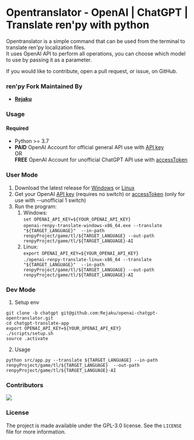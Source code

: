 # Opentranslator - OpenAI | ChatGPT | Translate ren'py with python

Opentranslator is a simple command that can be used from the terminal to translate ren'py localization files.  
It uses OpenAI API to perform all operations, you can choose which model to use by passing it as a parameter.

If you would like to contribute, open a pull request, or issue, on GitHub.

### ren'py Fork Maintained By

- **[Rejaku](https://github.com/Rejaku)**

### Usage

#### Required

- Python >= 3.7
- **PAID** OpenAI Account for official general API use with [API key](https://platform.openai.com/account/api-keys)  
  OR  
  **FREE** OpenAI Account for unofficial ChatGPT API use with [accessToken](https://chat.openai.com/api/auth/session)

### User Mode

1. Download the latest release for
[Windows](https://github.com/Rejaku/openai-renpy-translate/releases/latest/download/openai-renpy-translate-windows-x86_64.exe)
or [Linux](https://github.com/Rejaku/openai-renpy-translate/releases/latest/download/openai-renpy-translate-linux-x86_64)
2. Get your OpenAI [API key](https://platform.openai.com/account/api-keys) (requires no switch)
   or [accessToken](https://chat.openai.com/api/auth/session) (only for use with --unofficial 1 switch)
3. Run the program:  
   1. Windows:  
   `set OPENAI_API_KEY=${YOUR_OPENAI_API_KEY}`  
   `openai-renpy-translate-windows-x86_64.exe --translate "${TARGET_LANGUAGE}" 
   --in-path renpyProject/game/tl/${TARGET_LANGUAGE} --out-path renpyProject/game/tl/${TARGET_LANGUAGE}-AI`
   2. Linux:  
   `export OPENAI_API_KEY=${YOUR_OPENAI_API_KEY}`  
   `./openai-renpy-translate-linux-x86_64 --translate "${TARGET_LANGUAGE}" 
   --in-path renpyProject/game/tl/${TARGET_LANGUAGE} --out-path renpyProject/game/tl/${TARGET_LANGUAGE}-AI`

### Dev Mode

1. Setup env

```
git clone -b chatgpt git@github.com:Rejaku/openai-chatgpt-opentranslator.git
cd chatgpt-translate-app
export OPENAI_API_KEY=${YOUR_OPENAI_API_KEY}
./scripts/setup.sh
source .activate
```

2. Usage

`python src/app.py --translate ${TARGET_LANGUAGE} --in-path renpyProject/game/tl/${TARGET_LANGUAGE} 
--out-path renpyProject/game/tl/${TARGET_LANGUAGE}-AI`

### Contributors

<a href="https://github.com/Rejaku/openai-renpy-translate/graphs/contributors"> <img src="https://contrib.rocks/image?repo=Rejaku/openai-renpy-translate" /> </a>

### License

The project is made available under the GPL-3.0 license. See the `LICENSE` file for more information.
